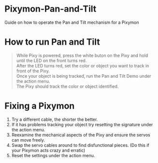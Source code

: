 # Pixymon-Pan-and-Tilt
Guide on how to operate the Pan and Tilt mechanism for a Pixymon

# How to run Pan and Tilt
> While Pixy is powered, press the white buton on the Pixy and hold until the LED on the front turns red. <br>
> After the LED turns red, set the color or object you want to track in front of the Pixy. <br>
> Once your object is being tracked, run the Pan and Tilt Demo under the action menu. <br>
> The Pixy should track the color or object identified.

# Fixing a Pixymon
<ol>
<li>Try a different cable, the shorter the better.</li>
<li>If it has problems tracking your object try resetting the signature under the action menu.</li>
<li>Reexamine the mechanical aspects of the Pixy and ensure the servos can move freely.</li>
<li>Swap the servo cables around to find disfunctional pieces. (Do this if your Pixymon acts crazy and erratic)</li>
<li>Reset the settings under the action menu.</li>
</ol>
